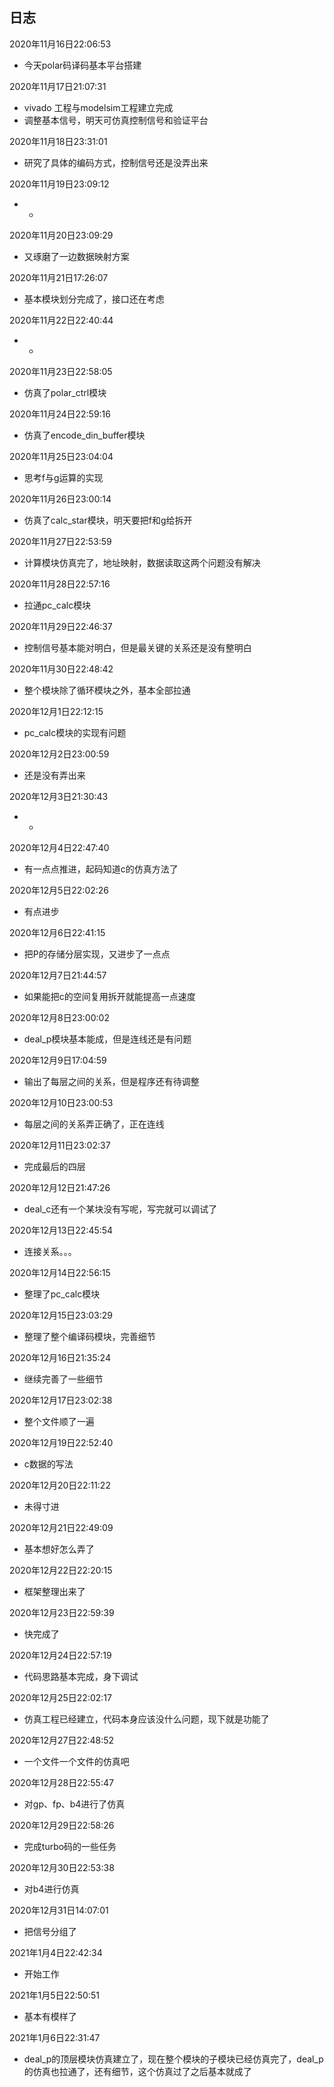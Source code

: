 ## 日志

2020年11月16日22:06:53

- 今天polar码译码基本平台搭建

2020年11月17日21:07:31

- vivado 工程与modelsim工程建立完成
- 调整基本信号，明天可仿真控制信号和验证平台

2020年11月18日23:31:01

- 研究了具体的编码方式，控制信号还是没弄出来

2020年11月19日23:09:12

- -

2020年11月20日23:09:29

- 又琢磨了一边数据映射方案

2020年11月21日17:26:07

- 基本模块划分完成了，接口还在考虑

2020年11月22日22:40:44

- -

2020年11月23日22:58:05

- 仿真了polar_ctrl模块

2020年11月24日22:59:16

- 仿真了encode_din_buffer模块

2020年11月25日23:04:04

- 思考f与g运算的实现

2020年11月26日23:00:14

- 仿真了calc_star模块，明天要把f和g给拆开

2020年11月27日22:53:59

- 计算模块仿真完了，地址映射，数据读取这两个问题没有解决

2020年11月28日22:57:16

- 拉通pc_calc模块

2020年11月29日22:46:37

- 控制信号基本能对明白，但是最关键的关系还是没有整明白

2020年11月30日22:48:42

- 整个模块除了循环模块之外，基本全部拉通

2020年12月1日22:12:15

- pc_calc模块的实现有问题

2020年12月2日23:00:59

- 还是没有弄出来

2020年12月3日21:30:43

- -

2020年12月4日22:47:40

- 有一点点推进，起码知道c的仿真方法了

2020年12月5日22:02:26

- 有点进步

2020年12月6日22:41:15

- 把P的存储分层实现，又进步了一点点

2020年12月7日21:44:57

- 如果能把c的空间复用拆开就能提高一点速度

2020年12月8日23:00:02

- deal_p模块基本能成，但是连线还是有问题

2020年12月9日17:04:59

- 输出了每层之间的关系，但是程序还有待调整

2020年12月10日23:00:53

- 每层之间的关系弄正确了，正在连线

2020年12月11日23:02:37

- 完成最后的四层

2020年12月12日21:47:26

- deal_c还有一个某块没有写呢，写完就可以调试了

2020年12月13日22:45:54

- 连接关系。。。

2020年12月14日22:56:15

- 整理了pc_calc模块

2020年12月15日23:03:29

- 整理了整个编译码模块，完善细节

2020年12月16日21:35:24

- 继续完善了一些细节

2020年12月17日23:02:38

- 整个文件顺了一遍

2020年12月19日22:52:40

- c数据的写法

2020年12月20日22:11:22

- 未得寸进

2020年12月21日22:49:09

- 基本想好怎么弄了

2020年12月22日22:20:15

- 框架整理出来了

2020年12月23日22:59:39

- 快完成了

2020年12月24日22:57:19

- 代码思路基本完成，身下调试

2020年12月25日22:02:17

- 仿真工程已经建立，代码本身应该没什么问题，现下就是功能了

2020年12月27日22:48:52

- 一个文件一个文件的仿真吧

2020年12月28日22:55:47

- 对gp、fp、b4进行了仿真

2020年12月29日22:58:26

- 完成turbo码的一些任务

2020年12月30日22:53:38

- 对b4进行仿真

2020年12月31日14:07:01

- 把信号分组了

2021年1月4日22:42:34

- 开始工作

2021年1月5日22:50:51

- 基本有模样了

2021年1月6日22:31:47

- deal_p的顶层模块仿真建立了，现在整个模块的子模块已经仿真完了，deal_p的仿真也拉通了，还有细节，这个仿真过了之后基本就成了